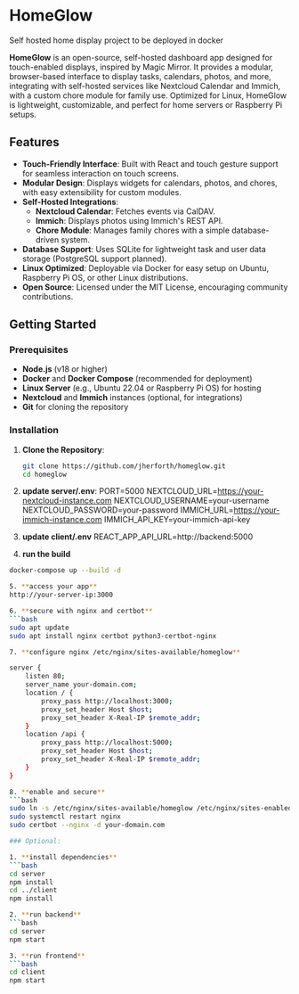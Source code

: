 # HomeGlow
Self hosted home display project to be deployed in docker

**HomeGlow** is an open-source, self-hosted dashboard app designed for touch-enabled displays, inspired by Magic Mirror. It provides a modular, browser-based interface to display tasks, calendars, photos, and more, integrating with self-hosted services like Nextcloud Calendar and Immich, with a custom chore module for family use. Optimized for Linux, HomeGlow is lightweight, customizable, and perfect for home servers or Raspberry Pi setups.

## Features
- **Touch-Friendly Interface**: Built with React and touch gesture support for seamless interaction on touch screens.
- **Modular Design**: Displays widgets for calendars, photos, and chores, with easy extensibility for custom modules.
- **Self-Hosted Integrations**:
  - **Nextcloud Calendar**: Fetches events via CalDAV.
  - **Immich**: Displays photos using Immich's REST API.
  - **Chore Module**: Manages family chores with a simple database-driven system.
- **Database Support**: Uses SQLite for lightweight task and user data storage (PostgreSQL support planned).
- **Linux Optimized**: Deployable via Docker for easy setup on Ubuntu, Raspberry Pi OS, or other Linux distributions.
- **Open Source**: Licensed under the MIT License, encouraging community contributions.

## Getting Started

### Prerequisites
- **Node.js** (v18 or higher)
- **Docker** and **Docker Compose** (recommended for deployment)
- **Linux Server** (e.g., Ubuntu 22.04 or Raspberry Pi OS) for hosting
- **Nextcloud** and **Immich** instances (optional, for integrations)
- **Git** for cloning the repository

### Installation

1. **Clone the Repository**:
   ```bash
   git clone https://github.com/jherforth/homeglow.git
   cd homeglow

2. **update server/.env**:
  PORT=5000
  NEXTCLOUD_URL=https://your-nextcloud-instance.com
  NEXTCLOUD_USERNAME=your-username
  NEXTCLOUD_PASSWORD=your-password
  IMMICH_URL=https://your-immich-instance.com
  IMMICH_API_KEY=your-immich-api-key

3. **update client/.env**
  REACT_APP_API_URL=http://backend:5000

4. **run the build**
  ```bash
  docker-compose up --build -d

5. **access your app**
  http://your-server-ip:3000

6. **secure with nginx and certbot**
  ```bash
  sudo apt update
  sudo apt install nginx certbot python3-certbot-nginx

7. **configure nginx /etc/nginx/sites-available/homeglow**

  server {
      listen 80;
      server_name your-domain.com;
      location / {
          proxy_pass http://localhost:3000;
          proxy_set_header Host $host;
          proxy_set_header X-Real-IP $remote_addr;
      }
      location /api {
          proxy_pass http://localhost:5000;
          proxy_set_header Host $host;
          proxy_set_header X-Real-IP $remote_addr;
      }
  }

8. **enable and secure**
  ```bash
  sudo ln -s /etc/nginx/sites-available/homeglow /etc/nginx/sites-enabled/
  sudo systemctl restart nginx
  sudo certbot --nginx -d your-domain.com

### Optional:

1. **install dependencies**
  ```bash
  cd server
  npm install
  cd ../client
  npm install

2. **run backend**
  ```bash
  cd server
  npm start

3. **run frontend**
  ```bash
  cd client
  npm start